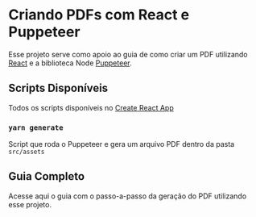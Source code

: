 # Criando PDFs com React e Puppeteer

Esse projeto serve como apoio ao guia de como criar um PDF utilizando [React](https://reactjs.org/) e a biblioteca Node [Puppeteer](https://pptr.dev/).

## Scripts Disponíveis

Todos os scripts disponíveis no [Create React App](https://github.com/facebook/create-react-app)

### `yarn generate`

Script que roda o Puppeteer e gera um arquivo PDF dentro da pasta `src/assets`

## Guia Completo

Acesse aqui o guia com o passo-a-passo da geração do PDF utilizando esse projeto.